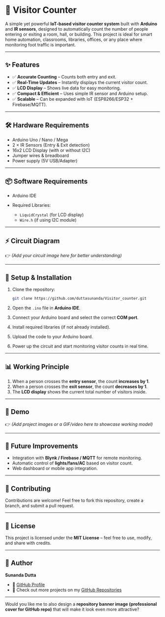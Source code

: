 # 🚀 Visitor Counter

A simple yet powerful **IoT-based visitor counter system** built with **Arduino** and **IR sensors**, designed to automatically count the number of people entering or exiting a room, hall, or building. This project is ideal for smart home automation, classrooms, libraries, offices, or any place where monitoring foot traffic is important.

---

## ✨ Features

* ✅ **Accurate Counting** – Counts both entry and exit.
* ✅ **Real-Time Updates** – Instantly displays the current visitor count.
* ✅ **LCD Display** – Shows live data for easy monitoring.
* ✅ **Compact & Efficient** – Uses simple IR sensor and Arduino setup.
* ✅ **Scalable** – Can be expanded with IoT (ESP8266/ESP32 + Firebase/MQTT).

---

## 🛠️ Hardware Requirements

* Arduino Uno / Nano / Mega
* 2 × IR Sensors (Entry & Exit detection)
* 16x2 LCD Display (with or without I2C)
* Jumper wires & breadboard
* Power supply (5V USB/Adapter)

---

## 📦 Software Requirements

* Arduino IDE
* Required Libraries:

  * `LiquidCrystal` (for LCD display)
  * `Wire.h` (if using I2C module)

---

## ⚡ Circuit Diagram

👉 *(Add your circuit image here for better understanding)*

---

## 🚀 Setup & Installation

1. Clone the repository:

   ```bash
   git clone https://github.com/duttasunanda/Visitor_counter.git
   ```

2. Open the `.ino` file in **Arduino IDE**.

3. Connect your Arduino board and select the correct **COM port**.

4. Install required libraries (if not already installed).

5. Upload the code to your Arduino board.

6. Power up the circuit and start monitoring visitor counts in real time.

---

## 📊 Working Principle

1. When a person crosses the **entry sensor**, the count **increases by 1**.
2. When a person crosses the **exit sensor**, the count **decreases by 1**.
3. The **LCD display** shows the current total number of visitors inside.

---

## 📸 Demo

👉 *(Add project images or a GIF/video here to showcase working model)*

---

## 🌟 Future Improvements

* Integration with **Blynk / Firebase / MQTT** for remote monitoring.
* Automatic control of **lights/fans/AC** based on visitor count.
* Web dashboard or mobile app integration.

---

## 🤝 Contributing

Contributions are welcome! Feel free to fork this repository, create a branch, and submit a pull request.

---

## 📜 License

This project is licensed under the **MIT License** – feel free to use, modify, and share with credits.

---

## 👤 Author

**Sunanda Dutta**

* 🔗 [GitHub Profile](https://github.com/duttasunanda)
* 📂 Check out more projects on my [GitHub Repositories](https://github.com/duttasunanda?tab=repositories)

---

Would you like me to also design a **repository banner image (professional cover for GitHub repo)** that will make it look even more attractive?
